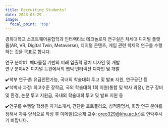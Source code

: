 ```yaml
---
title: Recruiting Students!
date: 2023-03-29
image:
  focal_point: 'top'
---
```


경희대학교 소프트웨어융합학과 인터랙티브 테크놀로지 연구실은 차세대 디지털 플랫폼(AR, VR, Digital Twin, Metaverse), 디지털 콘텐츠, 게임 관련 학제적 연구를 수행하는 것을 목표로 합니다.

연구 분야#1: 메타물질 기반의 미래 입출력 장치 디자인 및 개발<br>
연구 분야#2: 디지털 트윈에서의 햅틱 인터랙션 디자인 및 개발

✔️학부 연구생: 유급인턴가능, 국내외 학술대회 투고 및 발표 지원, 연구공간 등<br>
✔️석박사 과정: 최고수준 장학금, 국외 학술대회 1회 지원(통합 및 박사 과정), 연구 장비 및 환경, 논문 투고 지원금, 국내외 학술대회 투고 및 발표 지원 등<br>

✔️연구를 수행할 학생은 자기소개서, 간단한 포트폴리오, 성적증명서, 희망 연구 분야를 정해서 자유 양식으로 작성 후 이메일(오승재 교수: oreo329@khu.ac.kr)로 연락주시기 바랍니다. 

 <!-- 연구 주제#1: Interaction Technique<br>
 - https://www.youtube.com/watch?v=nBQOxj9myGI
 - https://www.youtube.com/watch?v=7x6-7iyTnq0
 - https://www.youtube.com/watch?v=sOkzPZnlAeE

 연구 주제#2: Input/Output Interfaces<br>
 - https://www.youtube.com/watch?v=bxWZP_m3PQQ
 - https://www.youtube.com/watch?v=2waCYZUs0nA
 - https://tangible.media.mit.edu/project/thaw
 
 연구 주제#3:Haptics<br>
 - https://www.youtube.com/watch?v=rH7KywQ0Z-8
 - https://www.youtube.com/watch?v=ARsFX-hGAfk
 - https://www.youtube.com/watch?v=uOhxQ5nKO6U
 
 연구 주제#4: Sensing Technique<br>
 - https://www.figlab.com/research/2019/surfacesight
 - https://tangible.media.mit.edu/project/metasense
 - https://www.youtube.com/watch?v=WG6Kzt14sak

✔️캡스톤디자인 과목의 프로젝트 주제로 위의 연구 주제 혹은 연구 과제 관련 내용을 선택해서 수행할 수 있습니다.    -->